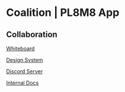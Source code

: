 # Coalition | PL8M8 App

## Collaboration
[Whiteboard](https://www.figma.com/file/LxNj3ZW0Fi1hhPBYyuopDe/Whiteboard?type=whiteboard&node-id=0-1&t=SkftFR6Adi0nNUgC-0)

[Design System](https://www.figma.com/file/7U44juKzwoEVcDcuuvkeZg/PL8M8-Design-System?type=design&node-id=109-1402&mode=design&t=ElGZJ5f1ESYCsjm9-0)

[Discord Server](https://discord.gg/cKsm8HKj)

[Internal Docs](https://www.notion.so/elevenate/PL8M8-4020f2e68c0e43e8aae3afebc4512799)
